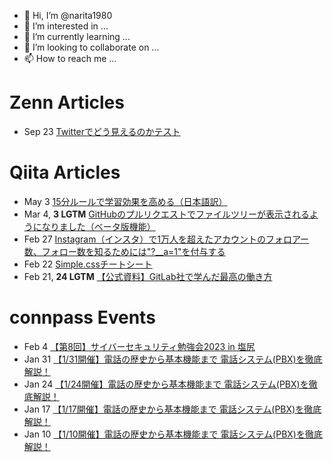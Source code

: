 - 👋 Hi, I’m @narita1980
- 👀 I’m interested in ...
- 🌱 I’m currently learning ...
- 💞️ I’m looking to collaborate on ...
- 📫 How to reach me ...

# Zenn Articles

<!-- profile updater begin: zenn -->
- Sep 23 [Twitterでどう見えるのかテスト](https://zenn.dev/narita1980/articles/cbb21f8d7f785752d6ac)
<!-- profile updater end: zenn -->

# Qiita Articles

<!-- profile updater begin: qiita -->
- May 3 [15分ルールで学習効果を高める（日本語訳）](https://qiita.com/narita1980/items/d0ad5246344fc6e4380f)
- Mar 4, **3 LGTM** [GitHubのプルリクエストでファイルツリーが表示されるようになりました（ベータ版機能）](https://qiita.com/narita1980/items/bee2c5232342a51e0415)
- Feb 27 [Instagram（インスタ）で1万人を超えたアカウントのフォロアー数、フォロー数を知るためには"?__a=1"を付与する](https://qiita.com/narita1980/items/630b7014fa893461b991)
- Feb 22 [Simple.cssチートシート](https://qiita.com/narita1980/items/fd2ccf0e91944aab9fd5)
- Feb 21, **24 LGTM** [【公式資料】GitLab社で学んだ最高の働き方](https://qiita.com/narita1980/items/d7d142c2bb6312cb9ad6)
<!-- profile updater end: qiita -->

# connpass Events

<!-- profile updater begin: connpass -->
- Feb 4 [【第8回】サイバーセキュリティ勉強会2023 in 塩尻](https://shiojiri-cyber.connpass.com/event/265052/)
- Jan 31 [【1/31開催】電話の歴史から基本機能まで 電話システム(PBX)を徹底解説！](https://mind-event.connpass.com/event/269519/)
- Jan 24 [【1/24開催】電話の歴史から基本機能まで 電話システム(PBX)を徹底解説！](https://mind-event.connpass.com/event/269518/)
- Jan 17 [【1/17開催】電話の歴史から基本機能まで 電話システム(PBX)を徹底解説！](https://mind-event.connpass.com/event/269517/)
- Jan 10 [【1/10開催】電話の歴史から基本機能まで 電話システム(PBX)を徹底解説！](https://mind-event.connpass.com/event/269516/)
<!-- profile updater end: connpass -->

<!---
narita1980/narita1980 is a ✨ special ✨ repository because its `README.md` (this file) appears on your GitHub profile.
You can click the Preview link to take a look at your changes.
--->
